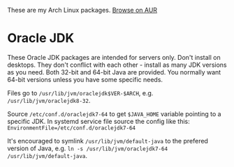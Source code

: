 These are my Arch Linux packages. [Browse on AUR](https://aur.archlinux.org/packages/?SeB=m&K=Nowaker)

# Oracle JDK

These Oracle JDK packages are intended for servers only. Don't install on desktops.
They don't conflict with each other - install as many JDK versions as you need.
Both 32-bit and 64-bit Java are provided.
You normally want 64-bit versions unless you have some specific needs.

Files go to `/usr/lib/jvm/oraclejdk$VER-$ARCH`, e.g. `/usr/lib/jvm/oraclejdk8-32`.

Source `/etc/conf.d/oraclejdk7-64` to get `$JAVA_HOME` variable pointing to a specific JDK.
In systemd service file source the config like this: `EnvironmentFile=/etc/conf.d/oraclejdk7-64`

It's encouraged to symlink `/usr/lib/jvm/default-java` to the prefered version of Java, e.g. `ln -s /usr/lib/jvm/oraclejdk7-64 /usr/lib/jvm/default-java`.

